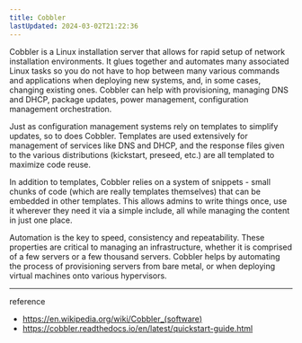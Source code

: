 ```yaml
---
title: Cobbler
lastUpdated: 2024-03-02T21:22:36
---
```


Cobbler is a Linux installation server that allows for rapid setup of network installation environments. It glues together and automates many associated Linux tasks so you do not have to hop between many various commands and applications when deploying new systems, and, in some cases, changing existing ones. Cobbler can help with provisioning, managing DNS and DHCP, package updates, power management, configuration management orchestration.

Just as configuration management systems rely on templates to simplify updates, so to does Cobbler. Templates are used extensively for management of services like DNS and DHCP, and the response files given to the various distributions (kickstart, preseed, etc.) are all templated to maximize code reuse.

In addition to templates, Cobbler relies on a system of snippets - small chunks of code (which are really templates themselves) that can be embedded in other templates. This allows admins to write things once, use it wherever they need it via a simple include, all while managing the content in just one place.

Automation is the key to speed, consistency and repeatability. These properties are critical to managing an infrastructure, whether it is comprised of a few servers or a few thousand servers. Cobbler helps by automating the process of provisioning servers from bare metal, or when deploying virtual machines onto various hypervisors.

---
reference
- https://en.wikipedia.org/wiki/Cobbler_(software)
- https://cobbler.readthedocs.io/en/latest/quickstart-guide.html